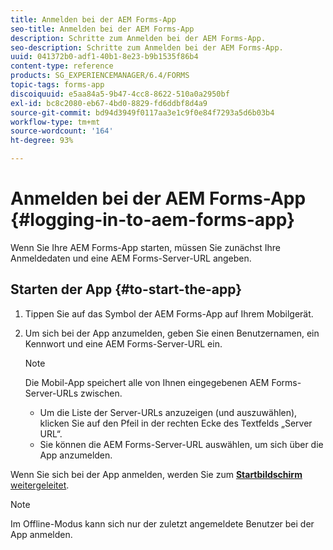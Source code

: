 ```yaml
---
title: Anmelden bei der AEM Forms-App
seo-title: Anmelden bei der AEM Forms-App
description: Schritte zum Anmelden bei der AEM Forms-App.
seo-description: Schritte zum Anmelden bei der AEM Forms-App.
uuid: 041372b0-adf1-40b1-8e23-b9b1535f86b4
content-type: reference
products: SG_EXPERIENCEMANAGER/6.4/FORMS
topic-tags: forms-app
discoiquuid: e5aa84a5-9b47-4cc8-8622-510a0a2950bf
exl-id: bc8c2080-eb67-4bd0-8829-fd6ddbf8d4a9
source-git-commit: bd94d3949f0117aa3e1c9f0e84f7293a5d6b03b4
workflow-type: tm+mt
source-wordcount: '164'
ht-degree: 93%

---
```


# Anmelden bei der AEM Forms-App  {#logging-in-to-aem-forms-app}

Wenn Sie Ihre AEM Forms-App starten, müssen Sie zunächst Ihre Anmeldedaten und eine AEM Forms-Server-URL angeben.

## Starten der App  {#to-start-the-app}

1. Tippen Sie auf das Symbol der AEM Forms-App auf Ihrem Mobilgerät.
1. Um sich bei der App anzumelden, geben Sie einen Benutzernamen, ein Kennwort und eine AEM Forms-Server-URL ein.

   >[!NOTE]
   >
   >Die Mobil-App speichert alle von Ihnen eingegebenen AEM Forms-Server-URLs zwischen.
   >
   >* Um die Liste der Server-URLs anzuzeigen (und auszuwählen), klicken Sie auf den Pfeil in der rechten Ecke des Textfelds „Server URL“.
   >* Sie können die AEM Forms-Server-URL auswählen, um sich über die App anzumelden.


Wenn Sie sich bei der App anmelden, werden Sie zum [**Startbildschirm** weitergeleitet](/help/forms/using/home-screen.md).

>[!NOTE]
>
>Im Offline-Modus kann sich nur der zuletzt angemeldete Benutzer bei der App anmelden.
